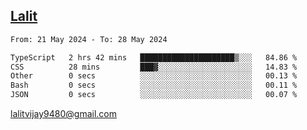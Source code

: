 ## [Lalit](https://lalit.sh)

<!--START_SECTION:waka-->

```txt
From: 21 May 2024 - To: 28 May 2024

TypeScript   2 hrs 42 mins   █████████████████████▒░░░   84.86 %
CSS          28 mins         ███▓░░░░░░░░░░░░░░░░░░░░░   14.83 %
Other        0 secs          ░░░░░░░░░░░░░░░░░░░░░░░░░   00.13 %
Bash         0 secs          ░░░░░░░░░░░░░░░░░░░░░░░░░   00.11 %
JSON         0 secs          ░░░░░░░░░░░░░░░░░░░░░░░░░   00.07 %
```

<!--END_SECTION:waka-->

lalitvijay9480@gmail.com
